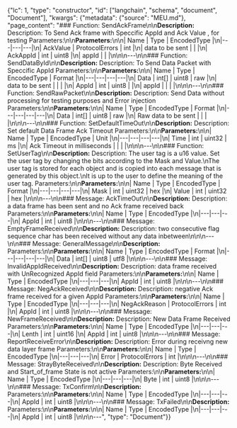 {"lc": 1, "type": "constructor", "id": ["langchain", "schema", "document", "Document"], "kwargs": {"metadata": {"source": "MEU.md"}, "page_content": "### Function: SendAckFrame\n\n**Description:** Description: To Send Ack frame with Speccific AppId and Ack Value , for testing Parameters:\n\n**Parameters:**\n\n| Name | Type | EncodedType |\n|---|---|---|\n| AckValue | ProtocolErrors | int |\n| data to be sent |  |  |\n| AckAppId | int | uint8 |\n| appId |  |  |\n\n\n---\n\n### Function: SendDataById\n\n**Description:** Description: To Send Data Packet with Speccific AppId Parameters:\n\n**Parameters:**\n\n| Name | Type | EncodedType | Format |\n|---|---|---|---|\n| Data | int[] | uint8 | raw |\n| data to be sent |  |  |  |\n| AppId | int | uint8 |  |\n| appId |  |  |  |\n\n\n---\n\n### Function: SendRawPacket\n\n**Description:** Description: Send Data without processing  for testing purposes and Error injection Parameters:\n\n**Parameters:**\n\n| Name | Type | EncodedType | Format |\n|---|---|---|---|\n| Data | int[] | uint8 | raw |\n| Raw data to be sent |  |  |  |\n\n\n---\n\n### Function: SetDefaultTimeOut\n\n**Description:** Description: Set default Data Frame Ack Timeout Parameters:\n\n**Parameters:**\n\n| Name | Type | EncodedType | Unit |\n|---|---|---|---|\n| Time | int | uint32 | ms |\n| Ack Timeout in milliseconds |  |  |  |\n\n\n---\n\n### Function: SetUserTag\n\n**Description:** Description: The user tag is a u16 value. Set the user tag by changing the bits according to the Mask and Value.\nThe user tag is stored for each object and is copied into each message that is generated by this object.\nIt is up to the user to define the meaning of the user tag. Parameters:\n\n**Parameters:**\n\n| Name | Type | EncodedType | Format |\n|---|---|---|---|\n| Mask | int | uint32 | hex |\n| Value | int | uint32 | hex |\n\n\n---\n\n### Message: AckTimeOut\n\n**Description:** Description: a data frame has been sent and no Ack frame received back Parameters:\n\n**Parameters:**\n\n| Name | Type | EncodedType |\n|---|---|---|\n| AppId | int | uint8 |\n\n\n---\n\n### Message: EmptyFrameReceived\n\n**Description:** Description: two consecutive flag sequence char has been received without any data inbetween\n\n\n---\n\n### Message: GeneralMessage\n\n**Description:** Parameters:\n\n**Parameters:**\n\n| Name | Type | EncodedType | Format |\n|---|---|---|---|\n| Data | int[] | uint8 | utf8 |\n\n\n---\n\n### Message: InvalidAppIdReceived\n\n**Description:** Description:  data frame received with UnRecognized AppId field Parameters:\n\n**Parameters:**\n\n| Name | Type | EncodedType |\n|---|---|---|\n| AppId | int | uint8 |\n\n\n---\n\n### Message: NegAckReceived\n\n**Description:** Description: negative Ack frame received for a given AppId Parameters:\n\n**Parameters:**\n\n| Name | Type | EncodedType |\n|---|---|---|\n| NegAckReason | ProtocolErrors | int |\n| AppId | int | uint8 |\n\n\n---\n\n### Message: NewFrameReceived\n\n**Description:** Description: New Data Frame Received Parameters:\n\n**Parameters:**\n\n| Name | Type | EncodedType |\n|---|---|---|\n| Lenth | int | uint16 |\n| AppId | int | uint8 |\n\n\n---\n\n### Message: ReportReceiveError\n\n**Description:** Description: Error during receivng new data layer frame Parameters:\n\n**Parameters:**\n\n| Name | Type | EncodedType |\n|---|---|---|\n| Error | ProtocolErrors | int |\n\n\n---\n\n### Message: StrayByteReceived\n\n**Description:** Description: Byte Received and Start_of_frame State is not active Parameters:\n\n**Parameters:**\n\n| Name | Type | EncodedType |\n|---|---|---|\n| Byte | int | uint8 |\n\n\n---\n\n### Message: TxConfirm\n\n**Description:** Parameters:\n\n**Parameters:**\n\n| Name | Type | EncodedType |\n|---|---|---|\n| AppId | int | uint8 |\n\n\n---\n\n### Message: TxFailed\n\n**Description:** Parameters:\n\n**Parameters:**\n\n| Name | Type | EncodedType |\n|---|---|---|\n| AppId | int | uint8 |\n\n\n---", "type": "Document"}}